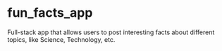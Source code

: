 # fun_facts_app
Full-stack app that allows users to post  interesting facts about different topics, like Science, Technology, etc.
